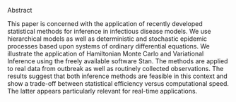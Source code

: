 Abstract

This paper is concerned with the application of recently developed statistical methods for inference in infectious disease models. We use hierarchical models as well as deterministic and stochastic epidemic processes based upon systems of ordinary differential equations. We illustrate the application of Hamiltonian Monte Carlo and Variational Inference using the freely available software Stan. The methods are applied to real data from outbreak as well as routinely collected observations. The results suggest that both inference methods are feasible in this context and show a trade-off between statistical efficiency versus computational speed. The latter appears particularly relevant for real-time applications. 
